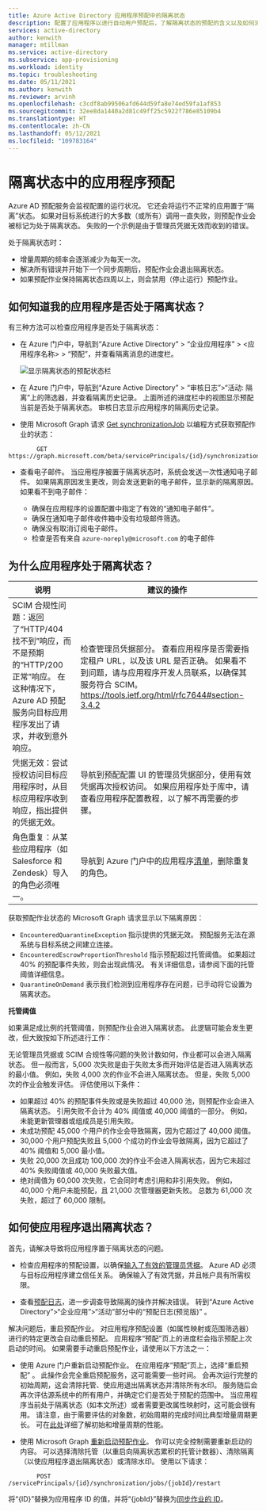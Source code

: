 ```yaml
---
title: Azure Active Directory 应用程序预配中的隔离状态
description: 配置了应用程序以进行自动用户预配后，了解隔离状态的预配的含义以及如何清除它。
services: active-directory
author: kenwith
manager: mtillman
ms.service: active-directory
ms.subservice: app-provisioning
ms.workload: identity
ms.topic: troubleshooting
ms.date: 05/11/2021
ms.author: kenwith
ms.reviewer: arvinh
ms.openlocfilehash: c3cdf8ab99506afd644d59fa8e74ed59fa1af853
ms.sourcegitcommit: 32ee8da1440a2d81c49ff25c5922f786e85109b4
ms.translationtype: HT
ms.contentlocale: zh-CN
ms.lasthandoff: 05/12/2021
ms.locfileid: "109783164"
---
```

# <a name="application-provisioning-in-quarantine-status"></a>隔离状态中的应用程序预配

Azure AD 预配服务会监视配置的运行状况。 它还会将运行不正常的应用置于“隔离”状态。 如果对目标系统进行的大多数（或所有）调用一直失败，则预配作业会被标记为处于隔离状态。 失败的一个示例是由于管理员凭据无效而收到的错误。

处于隔离状态时：
- 增量周期的频率会逐渐减少为每天一次。
- 解决所有错误并开始下一个同步周期后，预配作业会退出隔离状态。 
- 如果预配作业保持隔离状态四周以上，则会禁用（停止运行）预配作业。

## <a name="how-do-i-know-if-my-application-is-in-quarantine"></a>如何知道我的应用程序是否处于隔离状态？

有三种方法可以检查应用程序是否处于隔离状态：
  
- 在 Azure 门户中，导航到“Azure Active Directory” > “企业应用程序” > &lt;应用程序名称&gt; > “预配”，并查看隔离消息的进度栏。   

  ![显示隔离状态的预配状态栏](./media/application-provisioning-quarantine-status/progress-bar-quarantined.png)

- 在 Azure 门户中，导航到“Azure Active Directory” > “审核日志”>“活动: 隔离”上的筛选器，并查看隔离历史记录。 上面所述的进度栏中的视图显示预配当前是否处于隔离状态。 审核日志显示应用程序的隔离历史记录。 

- 使用 Microsoft Graph 请求 [Get synchronizationJob](/graph/api/synchronization-synchronizationjob-get?tabs=http&view=graph-rest-beta&preserve-view=true) 以编程方式获取预配作业的状态：

```microsoft-graph
        GET https://graph.microsoft.com/beta/servicePrincipals/{id}/synchronization/jobs/{jobId}/
```

- 查看电子邮件。 当应用程序被置于隔离状态时，系统会发送一次性通知电子邮件。 如果隔离原因发生更改，则会发送更新的电子邮件，显示新的隔离原因。 如果看不到电子邮件：

  - 确保在应用程序的设置配置中指定了有效的“通知电子邮件”。
  - 确保在通知电子邮件收件箱中没有垃圾邮件筛选。
  - 确保没有取消订阅电子邮件。
  - 检查是否有来自 `azure-noreply@microsoft.com` 的电子邮件

## <a name="why-is-my-application-in-quarantine"></a>为什么应用程序处于隔离状态？

|说明|建议的操作|
|---|---|
|SCIM 合规性问题：返回了“HTTP/404 找不到”响应，而不是预期的“HTTP/200 正常”响应。 在这种情况下，Azure AD 预配服务向目标应用程序发出了请求，并收到意外响应。|检查管理员凭据部分。 查看应用程序是否需要指定租户 URL，以及该 URL 是否正确。 如果看不到问题，请与应用程序开发人员联系，以确保其服务符合 SCIM。 https://tools.ietf.org/html/rfc7644#section-3.4.2 |
|凭据无效：尝试授权访问目标应用程序时，从目标应用程序收到响应，指出提供的凭据无效。|导航到预配配置 UI 的管理员凭据部分，使用有效凭据再次授权访问。 如果应用程序处于库中，请查看应用程序配置教程，以了解不再需要的步骤。|
|角色重复：从某些应用程序（如 Salesforce 和 Zendesk）导入的角色必须唯一。 |导航到 Azure 门户中的应用程序[清单](../develop/reference-app-manifest.md)，删除重复的角色。|

 获取预配作业状态的 Microsoft Graph 请求显示以下隔离原因：
- `EncounteredQuarantineException` 指示提供的凭据无效。 预配服务无法在源系统与目标系统之间建立连接。
- `EncounteredEscrowProportionThreshold` 指示预配超过托管阈值。 如果超过 40% 的预配事件失败，则会出现此情况。 有关详细信息，请参阅下面的托管阈值详细信息。
- `QuarantineOnDemand` 表示我们检测到应用程序存在问题，已手动将它设置为隔离状态。

**托管阈值**

如果满足成比例的托管阈值，则预配作业会进入隔离状态。 此逻辑可能会发生更改，但大致按如下所述进行工作： 

无论管理员凭据或 SCIM 合规性等问题的失败计数如何，作业都可以会进入隔离状态。 但一般而言，5,000 次失败是由于失败太多而开始评估是否进入隔离状态的最小值。 例如，失败 4,000 次的作业不会进入隔离状态。 但是，失败 5,000 次的作业会触发评估。 评估使用以下条件：  
- 如果超过 40% 的预配事件失败或是失败超过 40,000 池，则预配作业会进入隔离状态。 引用失败不会计为 40% 阈值或 40,000 阈值的一部分。 例如，未能更新管理器或组成员是引用失败。
- 未成功预配 45,000 个用户的作业会导致隔离，因为它超过了 40,000 阈值。
- 30,000 个用户预配失败且 5,000 个成功的作业会导致隔离，因为它超过了 40% 阈值和 5,000 最小值。
- 失败 20,000 次且成功 100,000 次的作业不会进入隔离状态，因为它未超过 40% 失败阈值或 40,000 失败最大值。  
- 绝对阈值为 60,000 次失败，它会同时考虑引用和非引用失败。 例如，40,000 个用户未能预配，且 21,000 次管理器更新失败。 总数为 61,000 次失败，超过了 60,000 限制。


## <a name="how-do-i-get-my-application-out-of-quarantine"></a>如何使应用程序退出隔离状态？

首先，请解决导致将应用程序置于隔离状态的问题。

- 检查应用程序的预配设置，以确保[输入了有效的管理员凭据](../app-provisioning/configure-automatic-user-provisioning-portal.md#configuring-automatic-user-account-provisioning)。 Azure AD 必须与目标应用程序建立信任关系。 确保输入了有效凭据，并且帐户具有所需权限。

- 查看[预配日志](../reports-monitoring/concept-provisioning-logs.md)，进一步调查导致隔离的操作并解决错误。 转到“Azure Active Directory”&gt;“企业应用”&gt;“活动”部分中的“预配日志(预览版)” 。

解决问题后，重启预配作业。 对应用程序预配设置（如属性映射或范围筛选器）进行的特定更改会自动重启预配。 应用程序“预配”页上的进度栏会指示预配上次启动的时间。 如果需要手动重启预配作业，请使用以下方法之一：  

- 使用 Azure 门户重新启动预配作业。 在应用程序“预配”页上，选择“重启预配” 。 此操作会完全重启预配服务，这可能需要一些时间。 会再次运行完整的初始周期，这会清除托管、使应用退出隔离状态并清除所有水印。 服务随后会再次评估源系统中的所有用户，并确定它们是否处于预配的范围中。 当应用程序当前处于隔离状态（如本文所述）或者需要更改属性映射时，这可能会很有用。 请注意，由于需要评估的对象数，初始周期的完成时间比典型增量周期更长。 可在[此处](application-provisioning-when-will-provisioning-finish-specific-user.md)详细了解初始和增量周期的性能。

- 使用 Microsoft Graph [重新启动预配作业](/graph/api/synchronization-synchronizationjob-restart?tabs=http&view=graph-rest-beta&preserve-view=true)。 你可以完全控制需要重新启动的内容。 可以选择清除托管（以重启向隔离状态累积的托管计数器）、清除隔离（以使应用程序退出隔离状态）或清除水印。 使用以下请求：
 
```microsoft-graph
        POST /servicePrincipals/{id}/synchronization/jobs/{jobId}/restart
```

将“{ID}”替换为应用程序 ID 的值，并将“{jobId}”替换为[同步作业的 ID](/graph/api/resources/synchronization-configure-with-directory-extension-attributes?tabs=http&view=graph-rest-beta&preserve-view=true#list-synchronization-jobs-in-the-context-of-the-service-principal)。
